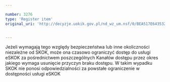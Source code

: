 ```yaml
---

number: 3276
type: 'Register item'
original_uri: 'http://decyzje.uokik.gov.pl/nd_wz_um.nsf/0/BEA517E643532419C1257A28003FB3B5?OpenDocument'


---
```


Jeżeli wymagają tego względy bezpieczeństwa lub inne okoliczności niezależne od SKOK, może ona czasowo ograniczyć dostęp do usługi eSKOK za pośrednictwem poszczególnych Kanałów dostępu przez okres jakiego wymaga usunięcie przyczyn braku dostępu. W takim wypadku SKOK nie ponosi odpowiedzialności za powstałe ograniczenie w dostępności usługi eSKOK
